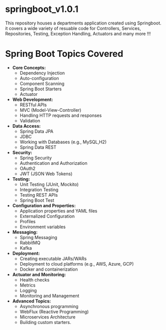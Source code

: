 # springboot_v1.0.1
This repository houses a departments application created using Springboot. it covers a wide variety of resuable code for Controllers, Services, Repositories, Testing, Exception Handling, Actuators and many more !!!
# Spring Boot Topics Covered

* **Core Concepts:**
    * Dependency Injection
    * Auto-configuration
    * Component Scanning
    * Spring Boot Starters
    * Actuator
* **Web Development:**
    * RESTful APIs
    * MVC (Model-View-Controller)
    * Handling HTTP requests and responses
    * Validation
* **Data Access:**
    * Spring Data JPA
    * JDBC
    * Working with Databases (e.g., MySQL,H2)
    * Spring Data REST
* **Security:**
    * Spring Security
    * Authentication and Authorization
    * OAuth2
    * JWT (JSON Web Tokens)
* **Testing:**
    * Unit Testing (JUnit, Mockito)
    * Integration Testing
    * Testing REST APIs
    * Spring Boot Test
* **Configuration and Properties:**
    * Application properties and YAML files
    * Externalized Configuration
    * Profiles
    * Environment variables
* **Messaging:**
    * Spring Messaging
    * RabbitMQ
    * Kafka
* **Deployment:**
    * Creating executable JARs/WARs
    * Deployment to cloud platforms (e.g., AWS, Azure, GCP)
    * Docker and containerization
* **Actuator and Monitoring:**
    * Health checks
    * Metrics
    * Logging
    * Monitoring and Management
* **Advanced Topics:**
    * Asynchronous programming
    * WebFlux (Reactive Programming)
    * Microservices Architecture
    * Building custom starters.